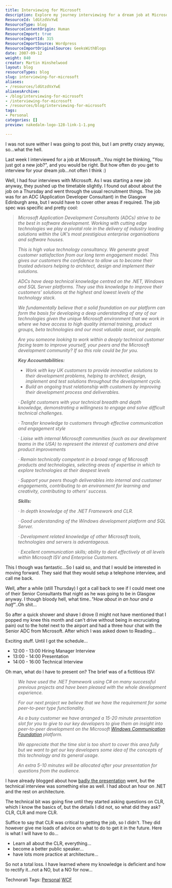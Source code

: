 ```yaml
---
title: Interviewing for Microsoft
description: Explore my journey interviewing for a dream job at Microsoft, the challenges faced, and valuable lessons learned in software development and public speaking.
ResourceId: ldGtzdVxYwE
ResourceType: blog
ResourceContentOrigin: Human
ResourceImport: true
ResourceImportId: 315
ResourceImportSource: Wordpress
ResourceImportOriginalSource: GeeksWithBlogs
date: 2007-09-12
weight: 840
creator: Martin Hinshelwood
layout: blog
resourceTypes: blog
slug: interviewing-for-microsoft
aliases:
- /resources/ldGtzdVxYwE
aliasesArchive:
- /blog/interviewing-for-microsoft
- /interviewing-for-microsoft
- /resources/blog/interviewing-for-microsoft
tags:
- Personal
categories: []
preview: nakedalm-logo-128-link-1-1.png

---
```

I was not sure wither I was going to post this, but I am pretty crazy anyway, so...what the hell.

Last week I interviewed for a job at Microsoft...You might be thinking, "You just got a new job?", and you would be right. But how often do you get to interview for your dream job...not often I think :)

Well, I had four interviews with Microsoft. As I was starting a new job anyway, they pushed up the timetable slightly. I found out about about the job on a Thursday and went through the usual recruitment things. The job was for an ADC (Application Developer Consultant) in the Glasgow Edinburgh area, but I would have to cover other areas if required. The job spec was specific and pretty cool:

> _Microsoft Application Development Consultants (ADCs) strive to be the best in software development. Working with cutting edge technologies we play a pivotal role in the delivery of industry leading solutions within the UK’s most prestigious enterprise organisations and software houses._
>
> _This is high value technology consultancy. We generate great customer satisfaction from our long term engagement model. This gives our customers the confidence to allow us to become their trusted advisors helping to architect, design and implement their solutions._
>
> _ADCs have deep technical knowledge centred on the .NET, Windows and SQL Server platforms. They use this knowledge to improve their customers’ solutions at the highest and lowest levels of the technology stack._
>
> _We fundamentally believe that a solid foundation on our platform can form the basis for developing a deep understanding of any of our technologies given the unique Microsoft environment that we work in where we have access to high quality internal training, product groups, beta technologies and our most valuable asset, our people._
>
> _Are you someone looking to work within a deeply technical customer facing team to improve yourself, your peers and the Microsoft development community? If so this role could be for you._
>
> **_Key Accountabilities:_**
>
> - _Work with key UK customers to provide innovative solutions to their development problems, helping to architect, design, implement and test solutions throughout the development cycle._
> - _Build an ongoing trust relationship with customers by improving their development process and deliverables._
>
> _· Delight customers with your technical breadth and depth knowledge, demonstrating a willingness to engage and solve difficult technical challenges._
>
> _· Transfer knowledge to customers through effective communication and engagement style_
>
> _· Liaise with internal Microsoft communities (such as our development teams in the USA) to represent the interest of customers and drive product improvements_
>
> _· Remain technically competent in a broad range of Microsoft products and technologies, selecting areas of expertise in which to explore technologies at their deepest levels_
>
> _· Support your peers though deliverables into internal and customer engagements, contributing to an environment for learning and creativity, contributing to others’ success._
>
> **_Skills:_**
>
> _· In depth knowledge of the .NET Framework and CLR._
>
> _· Good understanding of the Windows development platform and SQL Server._
>
> _· Development related knowledge of other Microsoft tools, technologies and servers is advantageous._
>
> _· Excellent communication skills; ability to deal effectively at all levels within Microsoft ISV and Enterprise Customers._

This I though was fantastic...So I said so, and that I would be interested in moving forward. They said that they would setup a telephone interview, and call me back.

Well, after a while (still Thursday) I got a call back to see if I could meet one of their Senior Consultants that night as he was going to be in Glasgow anyway. I though bloody hell, what time.._"How about in an hour and a half"_..Oh shit...

So after a quick shower and shave I drove (I might not have mentioned that I popped my knee this month and can't drive without being in excruciating pain) out to the hotel next to the airport and had a three hour chat with the Senior ADC from Microsoft. After which I was asked down to Reading...

Exciting stuff. Until I got the schedule...

- 12:00 - 13:00 Hiring Manager Interview
- 13:00 - 14:00 Presentation
- 14:00 - 16:00 Technical Interview

Oh man, what do I have to present on? The brief was of a fictitious ISV:

> _We have used the .NET framework using C# on many successful previous projects and have been pleased with the whole development experience._
>
> _For our next project we believe that we have the requirement for some peer-to-peer type functionality._
>
> _As a busy customer we have arranged a 15-20 minute presentation slot for you to give to our key developers to give them an insight into peer-to-peer development on the Microsoft [Windows Communication Foundation](http://wcf.netfx3.com "Windows Communication Foundation") platform._
>
> _We appreciate that the time slot is too short to cover this area fully but we want to get our key developers some idea of the concepts of this technology and its general usage._
>
> _An extra 5-10 minutes will be allocated after your presentation for questions from the audience._

I have already blogged about how [badly the presentation](http://blog.hinshelwood.com/archive/2007/09/06/Developing-Peer-To-Peer-Applications-With-WCF.aspx) went, but the technical interview was something else as well. I had about an hour on .NET and the rest on architecture.

The technical bit was going fine until they started asking questions on CLR, which I know the basics of, but the details I did not, so what did they ask? CLR, CLR and more CLR.

Suffice to say that CLR was critical to getting the job, so I didn't. They did however give me loads of advice on what to do to get it in the future. Here is what I will have to do...

- Learn all about the CLR, everything...
- become a better public speaker...
- have lots more practice at architecture...

So not a total loss. I have learned where my knowledge is deficient and how to rectify it...not a NO, but a NO for now...

Technorati Tags: [Personal](http://technorati.com/tags/Personal) [WCF](http://technorati.com/tags/WCF)
